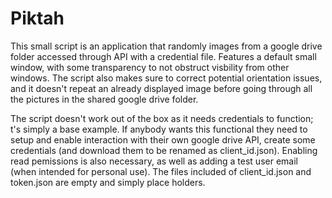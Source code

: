 # Piktah

This small script is an application that randomly images from a google drive folder accessed through API with a credential file. Features a default small window, with some transparency to not obstruct visbility from other windows. The script also makes sure to correct potential orientation issues, and it doesn't repeat an already displayed image before going through all the pictures in the shared google drive folder.

The script doesn't work out of the box as it needs credentials to function; t's simply a base example. If anybody wants this functional they need to setup and enable interaction with their own google drive API, create some credentials (and download them to be renamed as client_id.json). Enabling read pemissions is also necessary, as well as adding a test user email (when intended for personal use). The files included of client_id.json and token.json are empty and simply place holders.
